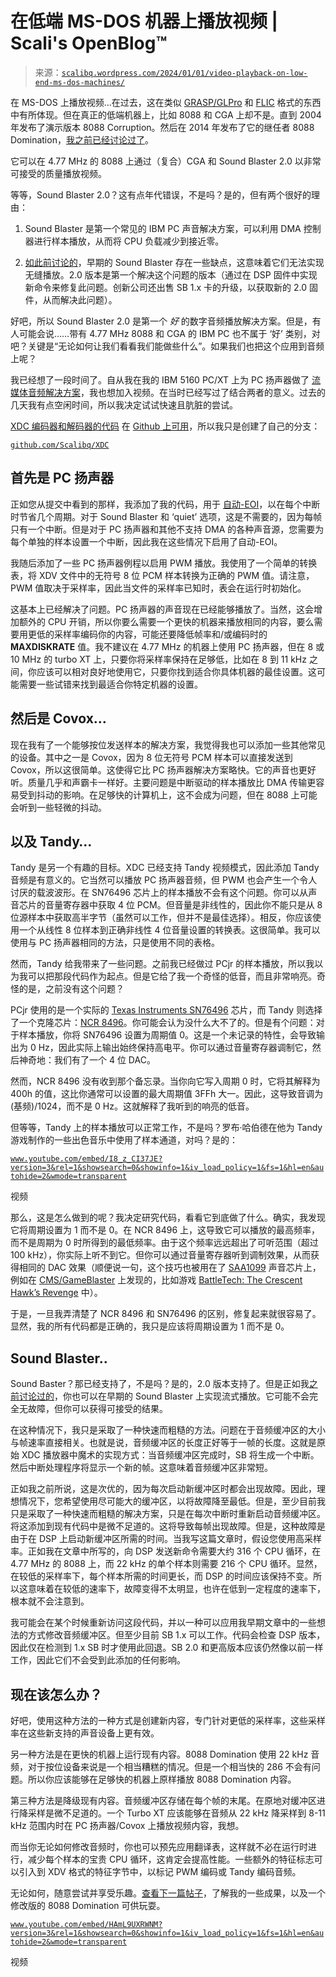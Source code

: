 <!--yml

category: 未分类

date: 2024-05-27 14:26:28

-->

# 在低端 MS-DOS 机器上播放视频 | Scali's OpenBlog™

> 来源：[`scalibq.wordpress.com/2024/01/01/video-playback-on-low-end-ms-dos-machines/`](https://scalibq.wordpress.com/2024/01/01/video-playback-on-low-end-ms-dos-machines/)

在 MS-DOS 上播放视频…在过去，这在类似 [GRASP/GLPro](https://en.wikipedia.org/wiki/Graphics_Animation_System_for_Professionals) 和 [FLIC](https://en.wikipedia.org/wiki/FLIC_(file_format)) 格式的东西中有所体现。但在真正的低端机器上，比如 8088 和 CGA 上却不是。直到 2004 年发布了演示版本 8088 Corruption。然后在 2014 年发布了它的继任者 8088 Domination，[我之前已经讨论过了](https://scalibq.wordpress.com/2014/08/13/8088-domination-by-trixterhornet/)。

它可以在 4.77 MHz 的 8088 上通过（复合）CGA 和 Sound Blaster 2.0 以非常可接受的质量播放视频。

等等，Sound Blaster 2.0？这有点年代错误，不是吗？是的，但有两个很好的理由：

1.  Sound Blaster 是第一个常见的 IBM PC 声音解决方案，可以利用 DMA 控制器进行样本播放，从而将 CPU 负载减少到接近零。

1.  [如此前讨论的](https://scalibq.wordpress.com/2017/03/12/dma-activation/)，早期的 Sound Blaster 存在一些缺点，这意味着它们无法实现无缝播放。2.0 版本是第一个解决这个问题的版本（通过在 DSP 固件中实现新命令来修复此问题。创新公司还出售 SB 1.x 卡的升级，以获取新的 2.0 固件，从而解决此问题）。

好吧，所以 Sound Blaster 2.0 是第一个 *好* 的数字音频播放解决方案。但是，有人可能会说……带有 4.77 MHz 8088 和 CGA 的 IBM PC 也不属于 ‘好’ 类别，对吧？关键是“无论如何让我们看看我们能做些什么”。如果我们也把这个应用到音频上呢？

我已经想了一段时间了。自从我在我的 IBM 5160 PC/XT 上为 PC 扬声器做了 [流媒体音频解决方案](https://scalibq.wordpress.com/2016/12/11/any-real-keeping-lately/)，我也想加入视频。在当时已经写过了结合两者的意义。过去的几天我有点空闲时间，所以我决定试试快速且肮脏的尝试。

[XDC 编码器和解码器的代码](https://x86dc.wordpress.com/) 在 [Github 上可用](https://github.com/MobyGamer/XDC)，所以我只是创建了自己的分支：

[`github.com/Scalibq/XDC`](https://github.com/Scalibq/XDC)

## 首先是 PC 扬声器

正如您从提交中看到的那样，我添加了我的代码，用于 [自动-EOI](https://scalibq.wordpress.com/2015/12/15/pc-compatibility-its-all-relative/)，以在每个中断时节省几个周期。对于 Sound Blaster 和 ‘quiet’ 选项，这是不需要的，因为每帧只有一个中断。但是对于 PC 扬声器和其他不支持 DMA 的各种声音源，您需要为每个单独的样本设置一个中断，因此我在这些情况下启用了自动-EOI。

我随后添加了一些 PC 扬声器例程以启用 PWM 播放。我使用了一个简单的转换表，将 XDV 文件中的无符号 8 位 PCM 样本转换为正确的 PWM 值。请注意，PWM 值取决于采样率，因此当文件的采样率已知时，表会在运行时初始化。

这基本上已经解决了问题。PC 扬声器的声音现在已经能够播放了。当然，这会增加额外的 CPU 开销，所以你要么需要一个更快的机器来播放相同的内容，要么需要用更低的采样率编码你的内容，可能还要降低帧率和/或编码时的 **MAXDISKRATE** 值。我不建议在 4.77 MHz 的机器上使用 PC 扬声器，但在 8 或 10 MHz 的 turbo XT 上，只要你将采样率保持在足够低，比如在 8 到 11 kHz 之间，你应该可以相对良好地使用它，只要你找到适合你具体机器的最佳设置。这可能需要一些试错来找到最适合你特定机器的设置。

## 然后是 Covox…

现在我有了一个能够按位发送样本的解决方案，我觉得我也可以添加一些其他常见的设备。其中之一是 Covox，因为 8 位无符号 PCM 样本可以直接发送到 Covox，所以这很简单。这使得它比 PC 扬声器解决方案略快。它的声音也更好听。质量几乎和声霸卡一样好。主要问题是中断驱动的样本播放比 DMA 传输更容易受到抖动的影响。在足够快的计算机上，这不会成为问题，但在 8088 上可能会听到一些轻微的抖动。

## 以及 Tandy…

Tandy 是另一个有趣的目标。XDC 已经支持 Tandy 视频模式，因此添加 Tandy 音频是有意义的。它当然可以播放 PC 扬声器音频，但 PWM 也会产生一个令人讨厌的载波波形。在 SN76496 芯片上的样本播放不会有这个问题。你可以从声音芯片的音量寄存器中获取 4 位 PCM。但音量是非线性的，因此你不能只是从 8 位源样本中获取高半字节（虽然可以工作，但并不是最佳选择）。相反，你应该使用一个从线性 8 位样本到正确非线性 4 位音量设置的转换表。这很简单。我可以使用与 PC 扬声器相同的方法，只是使用不同的表格。

然而，Tandy 给我带来了一些问题。之前我已经做过 PCjr 的样本播放，所以我以为我可以把那段代码作为起点。但是它给了我一个奇怪的低音，而且非常响亮。奇怪的是，之前没有这个问题？

PCjr 使用的是一个实际的 [Texas Instruments SN76496](https://en.wikipedia.org/wiki/Texas_Instruments_SN76489) 芯片，而 Tandy 则选择了一个克隆芯片：[NCR 8496](https://www.vgmpf.com/Wiki/index.php/NCR_8496)。你可能会认为没什么大不了的。但是有个问题：对于样本播放，你将 SN76496 设置为周期值 0。这是一个未记录的特性，会导致输出为 0 Hz，因此实际上输出始终保持高电平。你可以通过音量寄存器调制它，然后神奇地：我们有了一个 4 位 DAC。

然而，NCR 8496 没有收到那个备忘录。当你向它写入周期 0 时，它将其解释为 400h 的值，这比你通常可以设置的最大周期值 3FFh 大一。因此，这导致音调为 (基频)/1024，而不是 0 Hz。这就解释了我听到的响亮的低音。

但等等，Tandy 上的样本播放可以正常工作，不是吗？罗布·哈伯德在他为 Tandy 游戏制作的一些出色音乐中使用了样本通道，对吗？是的：

[`www.youtube.com/embed/I8_z_CI37JE?version=3&rel=1&showsearch=0&showinfo=1&iv_load_policy=1&fs=1&hl=en&autohide=2&wmode=transparent`](https://www.youtube.com/embed/I8_z_CI37JE?version=3&rel=1&showsearch=0&showinfo=1&iv_load_policy=1&fs=1&hl=en&autohide=2&wmode=transparent)

视频

那么，这是怎么做到的呢？我决定研究代码，看看它到底做了什么。确实，我发现它将周期设置为 1 而不是 0。在 NCR 8496 上，这导致它可以播放的最高频率，而不是周期为 0 时所得到的最低频率。由于这个频率远远超出了可听范围（超过 100 kHz），你实际上听不到它。但你可以通过音量寄存器听到调制效果，从而获得相同的 DAC 效果（顺便说一句，这个技巧也被用在了 [SAA1099](https://en.wikipedia.org/wiki/Philips_SAA1099) 声音芯片上，例如在 [CMS/GameBlaster](https://en.wikipedia.org/wiki/Sound_Blaster#Creative_Music_System_and_Game_Blaster) 上发现的，比如游戏 [BattleTech: The Crescent Hawk’s Revenge](https://www.mobygames.com/game/233/battletech-the-crescent-hawks-revenge/) 中）。

于是，一旦我弄清楚了 NCR 8496 和 SN76496 的区别，修复起来就很容易了。显然，我的所有代码都是正确的，我只是应该将周期设置为 1 而不是 0。

## Sound Blaster..

Sound Baster？那已经支持了，不是吗？是的，2.0 版本支持了。但是正如我[之前讨论过的](https://scalibq.wordpress.com/2017/03/12/dma-activation/)，你也可以在早期的 Sound Blaster 上实现流式播放。它可能不会完全无故障，但你可以获得可接受的结果。

在这种情况下，我只是采取了一种快速而粗糙的方法。问题在于音频缓冲区的大小与帧速率直接相关。也就是说，音频缓冲区的长度正好等于一帧的长度。这就是原始 XDC 播放器中魔术的实现方式：当音频缓冲区完成时，SB 将生成一个中断。然后中断处理程序将显示一个新的帧。这意味着音频缓冲区非常短。

正如我之前所说，这是次优的，因为每次启动新缓冲区时都会出现故障。因此，理想情况下，您希望使用尽可能大的缓冲区，以将故障降至最低。但是，至少目前我只是采取了一种快速而粗糙的解决方案，只是在每次中断时重新启动音频缓冲区。将这添加到现有代码中是微不足道的。这将导致每帧出现故障。但是，这种故障是由于在 DSP 上启动新缓冲区所需的时间。当我写这篇文章时，假设您使用高采样率。正如我在文章中所写的，向 DSP 发送新命令需要大约 316 个 CPU 循环，在 4.77 MHz 的 8088 上，而 22 kHz 的单个样本则需要 216 个 CPU 循环。显然，在较低的采样率下，每个样本所需的时间更长，而 DSP 的时间应该保持不变。所以这意味着在较低的速率下，故障变得不太明显，也许在低到一定程度的速率下，根本就不会注意到。

我可能会在某个时候重新访问这段代码，并以一种可以应用我早期文章中的一些想法的方式修改音频缓冲区。但至少目前 SB 1.x 可以工作。代码会检查 DSP 版本，因此仅在检测到 1.x SB 时才使用此回退。SB 2.0 和更高版本应该仍然像以前一样工作，因此它们不会受到此添加的任何影响。

## 现在该怎么办？

好吧，使用这种方法的一种方式是创建新内容，专门针对更低的采样率，这些采样率在这些新支持的声音设备上更有效。

另一种方法是在更快的机器上运行现有内容。8088 Domination 使用 22 kHz 音频，对于按位设备来说是一个相当糟糕的情况。但是一个相当快的 286 不会有问题。所以你应该能够在足够快的机器上原样播放 8088 Domination 内容。

第三种方法是降级现有内容。音频缓冲区存储在每个帧的末尾。在原地对缓冲区进行降采样是微不足道的。一个 Turbo XT 应该能够在音频从 22 kHz 降采样到 8-11 kHz 范围内时在 PC 扬声器/Covox 上播放视频内容，我想。

而当你无论如何修改音频时，你也可以预先应用翻译表，这样就不必在运行时进行，减少每个样本的宝贵 CPU 循环，这肯定会提高性能。一些额外的特征标志可以引入到 XDV 格式的特征字节中，以标记 PWM 编码或 Tandy 编码音频。

无论如何，随意尝试并享受乐趣。[查看下一篇帖子](https://scalibq.wordpress.com/2024/01/02/some-results-from-the-modified-xdc-movie-player-for-8088-cga/)，了解我的一些成果，以及一个修改版的 8088 Domination 可供玩耍。

[`www.youtube.com/embed/HAmL9UXRWNM?version=3&rel=1&showsearch=0&showinfo=1&iv_load_policy=1&fs=1&hl=en&autohide=2&wmode=transparent`](https://www.youtube.com/embed/HAmL9UXRWNM?version=3&rel=1&showsearch=0&showinfo=1&iv_load_policy=1&fs=1&hl=en&autohide=2&wmode=transparent)

视频
